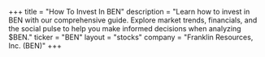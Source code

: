 +++
title = "How To Invest In BEN"
description = "Learn how to invest in BEN with our comprehensive guide. Explore market trends, financials, and the social pulse to help you make informed decisions when analyzing $BEN."
ticker = "BEN"
layout = "stocks"
company = "Franklin Resources, Inc. (BEN)"
+++

